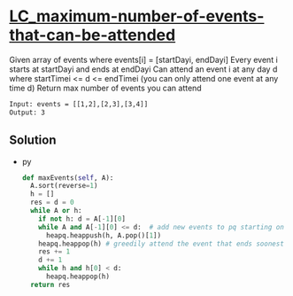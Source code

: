 # [LC_maximum-number-of-events-that-can-be-attended](https://leetcode.com/problems/maximum-number-of-events-that-can-be-attended)

Given array of events where events[i] = [startDayi, endDayi]
Every event i starts at startDayi and ends at endDayi
Can attend an event i at any day d where startTimei <= d <= endTimei (you can only attend one event at any time d)
Return max number of events you can attend

```txt
Input: events = [[1,2],[2,3],[3,4]]
Output: 3
```

## Solution

* py

  ```py
  def maxEvents(self, A):
    A.sort(reverse=1)
    h = []
    res = d = 0
    while A or h:
      if not h: d = A[-1][0]
      while A and A[-1][0] <= d:  # add new events to pq starting on day d
        heapq.heappush(h, A.pop()[1])
      heapq.heappop(h) # greedily attend the event that ends soonest
      res += 1
      d += 1
      while h and h[0] < d:
        heapq.heappop(h)
    return res
  ```
